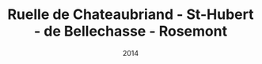 ---
title: Ruelle de Chateaubriand - St-Hubert - de Bellechasse - Rosemont
date: '2014'
type: ruelle_verte
district: rosemont
fill: [{"lat":45.533997,"lng":-73.600561},{"lat":45.534685,"lng":-73.599928},{"lat":45.533182,"lng":-73.596613},{"lat":45.532461,"lng":-73.597176}]
---